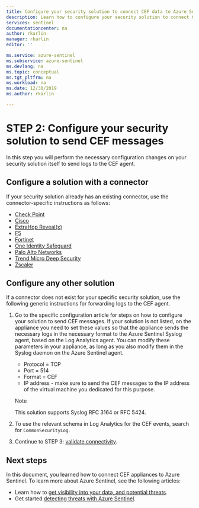 ```yaml
---
title: Configure your security solution to connect CEF data to Azure Sentinel Preview| Microsoft Docs
description: Learn how to configure your security solution to connect CEF data to Azure Sentinel.
services: sentinel
documentationcenter: na
author: rkarlin
manager: rkarlin
editor: ''

ms.service: azure-sentinel
ms.subservice: azure-sentinel
ms.devlang: na
ms.topic: conceptual
ms.tgt_pltfrm: na
ms.workload: na
ms.date: 12/30/2019
ms.author: rkarlin

---
```

# STEP 2: Configure your security solution to send CEF messages

In this step you will perform the necessary configuration changes on your security solution itself to send logs to the CEF agent.

## Configure a solution with a connector

If your security solution already has an existing connector, use the connector-specific instructions as follows:

- [Check Point](connect-checkpoint.md)
- [Cisco](connect-cisco.md)
- [ExtraHop Reveal(x)](connect-extrahop.md)
- [F5 ](connect-f5.md)  
- [Fortinet](connect-fortinet.md)
- [One Identity Safeguard](connect-one-identity.md)
- [Palo Alto Networks](connect-paloalto.md)
- [Trend Micro Deep Security](connect-trend-micro.md)
- [Zscaler](connect-zscaler.md)   

## Configure any other solution
If a connector does not exist for your specific security solution, use the following generic instructions for forwarding logs to the CEF agent.

1. Go to the specific configuration article for steps on how to configure your solution to send CEF messages. If your solution is not listed, on the appliance you need to set these values so that the appliance sends the necessary logs in the necessary format to the Azure Sentinel Syslog agent, based on the Log Analytics agent. You can modify these parameters in your appliance, as long as you also modify them in the Syslog daemon on the Azure Sentinel agent.
    - Protocol = TCP
    - Port = 514
    - Format = CEF
    - IP address - make sure to send the CEF messages to the IP address of the virtual machine you dedicated for this purpose.

   > [!NOTE]
   > This solution supports Syslog RFC 3164 or RFC 5424.


1. To use the relevant schema in Log Analytics for the CEF events, search for `CommonSecurityLog`.

1. Continue to STEP 3: [validate connectivity](connect-cef-verify.md).

## Next steps
In this document, you learned how to connect CEF appliances to Azure Sentinel. To learn more about Azure Sentinel, see the following articles:
- Learn how to [get visibility into your data, and potential threats](quickstart-get-visibility.md).
- Get started [detecting threats with Azure Sentinel](tutorial-detect-threats.md).

